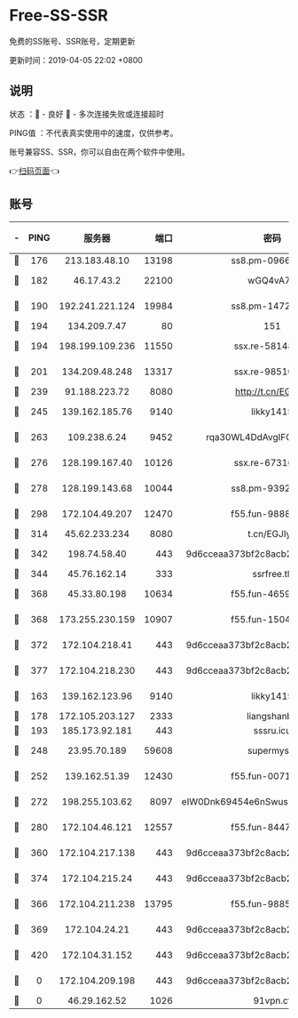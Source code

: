 # Free-SS-SSR

免费的SS账号、SSR账号，定期更新

更新时间：2019-04-05 22:02 +0800

## 说明

状态     ：🙂 - 良好 🙁 - 多次连接失败或连接超时

PING值   ：不代表真实使用中的速度，仅供参考。

账号兼容SS、SSR，你可以自由在两个软件中使用。

👉[扫码页面](https://liesauer.github.io/Free-SS-SSR/)👈

## 账号

|-|PING|服务器|端口|密码|加密方式|区域|
|:----:|:----:|:-----:|-----:|:----:|:----:|:----:|
|🙂|176|213.183.48.10|13198|ss8.pm-09661555|rc4-md5|RU|
|🙂|182|46.17.43.2|22100|wGQ4vA7D|aes-256-gcm|RU|
|🙂|190|192.241.221.124|19984|ss8.pm-14722221|aes-256-cfb|US|
|🙂|194|134.209.7.47|80|151|chacha20|US|
|🙂|194|198.199.109.236|11550|ssx.re-58148686|aes-256-cfb|US|
|🙂|201|134.209.48.248|13317|ssx.re-98510998|aes-256-cfb|US|
|🙂|239|91.188.223.72|8080|http://t.cn/EGJIyrl|rc4-md5|RU|
|🙂|245|139.162.185.76|9140|likky1415|aes-256-cfb|DE|
|🙂|263|109.238.6.24|9452|rqa30WL4DdAvgIFG6Fs3znzTa|aes-256-cfb|FR|
|🙂|276|128.199.167.40|10126|ssx.re-67316869|aes-256-cfb|SG|
|🙂|278|128.199.143.68|10044|ss8.pm-93920348|aes-256-cfb|SG|
|🙂|298|172.104.49.207|12470|f55.fun-98888236|aes-256-cfb|SG|
|🙂|314|45.62.233.234|8080|t.cn/EGJIyrl|rc4-md5|CA|
|🙂|342|198.74.58.40|443|9d6cceaa373bf2c8acb22e60b6a58be6|aes-256-cfb|US|
|🙂|344|45.76.162.14|333|ssrfree.tk|rc4|SG|
|🙂|368|45.33.80.198|10634|f55.fun-46596927|aes-256-cfb|US|
|🙂|368|173.255.230.159|10907|f55.fun-15045227|aes-256-cfb|US|
|🙂|372|172.104.218.41|443|9d6cceaa373bf2c8acb22e60b6a58be6|aes-256-cfb|US|
|🙂|377|172.104.218.230|443|9d6cceaa373bf2c8acb22e60b6a58be6|aes-256-cfb|US|
|🙂|163|139.162.123.96|9140|likky1415|aes-256-cfb|JP|
|🙂|178|172.105.203.127|2333|liangshanbo|chacha20|JP|
|🙂|193|185.173.92.181|443|sssru.icu|rc4-md5|RU|
|🙂|248|23.95.70.189|59608|supermyssr|chacha20-ietf|US|
|🙂|252|139.162.51.39|12430|f55.fun-00710009|aes-256-cfb|SG|
|🙂|272|198.255.103.62|8097|eIW0Dnk69454e6nSwuspv9DmS201tQ0D|aes-256-cfb|US|
|🙂|280|172.104.46.121|12557|f55.fun-84475038|aes-256-cfb|SG|
|🙂|360|172.104.217.138|443|9d6cceaa373bf2c8acb22e60b6a58be6|aes-256-cfb|US|
|🙂|374|172.104.215.24|443|9d6cceaa373bf2c8acb22e60b6a58be6|aes-256-cfb|US|
|🙁|366|172.104.211.238|13795|f55.fun-98857408|aes-256-cfb|US|
|🙁|369|172.104.24.21|443|9d6cceaa373bf2c8acb22e60b6a58be6|aes-256-cfb|US|
|🙁|420|172.104.31.152|443|9d6cceaa373bf2c8acb22e60b6a58be6|aes-256-cfb|US|
|🙁|0|172.104.209.198|443|9d6cceaa373bf2c8acb22e60b6a58be6|aes-256-cfb|US|
|🙁|0|46.29.162.52|1026|91vpn.cf|rc4-md5|RU|
